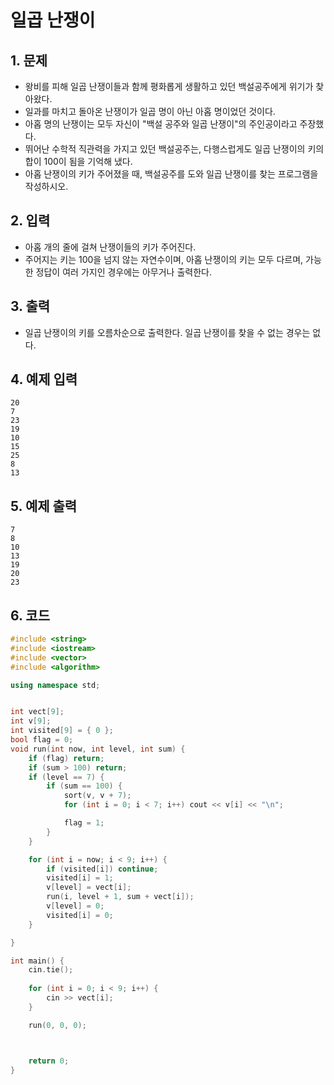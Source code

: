 # 일곱 난쟁이

## 1. 문제

- 왕비를 피해 일곱 난쟁이들과 함께 평화롭게 생활하고 있던 백설공주에게 위기가 찾아왔다.
- 일과를 마치고 돌아온 난쟁이가 일곱 명이 아닌 아홉 명이었던 것이다.
- 아홉 명의 난쟁이는 모두 자신이 "백설 공주와 일곱 난쟁이"의 주인공이라고 주장했다.
- 뛰어난 수학적 직관력을 가지고 있던 백설공주는, 다행스럽게도 일곱 난쟁이의 키의 합이 100이 됨을 기억해 냈다.
- 아홉 난쟁이의 키가 주어졌을 때, 백설공주를 도와 일곱 난쟁이를 찾는 프로그램을 작성하시오.


## 2. 입력
- 아홉 개의 줄에 걸쳐 난쟁이들의 키가 주어진다.
- 주어지는 키는 100을 넘지 않는 자연수이며, 아홉 난쟁이의 키는 모두 다르며, 가능한 정답이 여러 가지인 경우에는 아무거나 출력한다.

## 3. 출력

- 일곱 난쟁이의 키를 오름차순으로 출력한다. 일곱 난쟁이를 찾을 수 없는 경우는 없다.


## 4. 예제 입력
```
20
7
23
19
10
15
25
8
13
```

## 5. 예제 출력
```
7
8
10
13
19
20
23
```

## 6. 코드

```c++
#include <string>
#include <iostream>
#include <vector>
#include <algorithm>

using namespace std;


int vect[9];
int v[9];
int visited[9] = { 0 };
bool flag = 0;
void run(int now, int level, int sum) {
    if (flag) return;
    if (sum > 100) return;
    if (level == 7) {
        if (sum == 100) {
            sort(v, v + 7);
            for (int i = 0; i < 7; i++) cout << v[i] << "\n";

            flag = 1;
        }
    }

    for (int i = now; i < 9; i++) {
        if (visited[i]) continue;
        visited[i] = 1;
        v[level] = vect[i];
        run(i, level + 1, sum + vect[i]);
        v[level] = 0;
        visited[i] = 0;
    }

}

int main() {
    cin.tie();
    
    for (int i = 0; i < 9; i++) {
        cin >> vect[i];
    }

    run(0, 0, 0);



    return 0;
}
```
